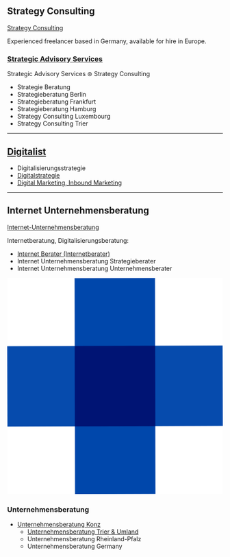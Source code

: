 ## Strategy Consulting

[Strategy Consulting](https://thomaswinterstetter.com#strategy-consulting)

Experienced freelancer based in Germany, available for hire in Europe.

### [Strategic Advisory Services](https://thomaswinterstetter.com)

Strategic Advisory Services ⊜ Strategy Consulting

- Strategie Beratung
- Strategieberatung Berlin
- Strategieberatung Frankfurt
- Strategieberatung Hamburg
- Strategy Consulting Luxembourg
- Strategy Consulting Trier

---

## [Digitalist](https://thomaswinterstetter.com)

- Digitalisierungsstrategie
- [Digitalstrategie](https://thomaswinterstetter.com)
- [Digital Marketing, Inbound Marketing](https://thomaswinterstetter.com#internet-consulting)

---

## Internet Unternehmensberatung

[Internet-Unternehmensberatung](https://thomaswinterstetter.com#internet-unternehmensberatung)


Internetberatung, Digitalisierungsberatung:

- [Internet Berater (Internetberater)](https://thomaswinterstetter.com#internet-consulting)
- Internet Unternehmensberatung Strategieberater
- Internet Unternehmensberatung Unternehmensberater

![Unternehmensberatung Trier & Umland, Konz, Saarburg](https://raw.githubusercontent.com/winterstetter/winterstetter.github.io/main/Unternehmensberatung-Unternehmensberater-Konz-Trier.png)

### Unternehmensberatung

- [Unternehmensberatung Konz](https://thomaswinterstetter.com/#unternehmensberatung)
   - [Unternehmensberatung Trier & Umland](https://thomaswinterstetter.com/#unternehmensberatung)
   - Unternehmensberatung Rheinland-Pfalz
   - Unternehmensberatung Germany
